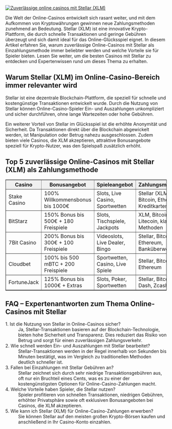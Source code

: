 [![Zuverlässige online casinos mit Stellar (XLM)](https://123-caf.pages.dev/gitsignup.png)](https://vrmoo.ru/Bt82HjjY)

<div>   <p>Die Welt der Online-Casinos entwickelt sich rasant weiter, und mit dem Aufkommen von Kryptowährungen gewinnen neue Zahlungsmethoden zunehmend an Bedeutung. Stellar (XLM) ist eine innovative Krypto-Plattform, die durch schnelle Transaktionen und geringe Gebühren überzeugt und sich damit ideal für das Online-Glücksspiel eignet. In diesem Artikel erfahren Sie, warum zuverlässige Online-Casinos mit Stellar als Einzahlungsmethode immer beliebter werden und welche Vorteile sie für Spieler bieten. Lesen Sie weiter, um die besten Casinos mit Stellar zu entdecken und Expertenwissen rund um dieses Thema zu erhalten.</p>      <h2>Warum Stellar (XLM) im Online-Casino-Bereich immer relevanter wird</h2>   <p>Stellar ist eine dezentrale Blockchain-Plattform, die speziell für schnelle und kostengünstige Transaktionen entwickelt wurde. Durch die Nutzung von Stellar können Online-Casino-Spieler Ein- und Auszahlungen unkompliziert und sicher durchführen, ohne lange Wartezeiten oder hohe Gebühren.</p>   <p>Ein weiterer Vorteil von Stellar im Glücksspiel ist die erhöhte Anonymität und Sicherheit. Da Transaktionen direkt über die Blockchain abgewickelt werden, ist Manipulation oder Betrug nahezu ausgeschlossen. Zudem bieten viele Casinos, die XLM akzeptieren, attraktive Bonusangebote speziell für Krypto-Nutzer, was den Spielspaß zusätzlich erhöht.</p>      <h2>Top 5 zuverlässige Online-Casinos mit Stellar (XLM) als Zahlungsmethode</h2>   <table border="1" cellpadding="8" cellspacing="0" style="border-collapse: collapse; width: 100%;">     <thead>       <tr style="background-color: #f0f0f0;">         <th>Casino</th>         <th>Bonusangebot</th>         <th>Spieleangebot</th>         <th>Zahlungsmethoden</th>       </tr>     </thead>     <tbody>       <tr>         <td>Stake Casino</td>         <td>100% Willkommensbonus bis 1000€</td>         <td>Slots, Live Casino, Sportwetten</td>         <td>Stellar (XLM), Bitcoin, Ethereum, Kreditkarten</td>       </tr>       <tr>         <td>BitStarz</td>         <td>150% Bonus bis 500€ + 180 Freispiele</td>         <td>Slots, Tischspiele, Jackpots</td>         <td>XLM, Bitcoin, Litecoin, klassische Methoden</td>       </tr>       <tr>         <td>7Bit Casino</td>         <td>200% Bonus bis 300€ + 100 Freispiele</td>         <td>Videoslots, Live Dealer, Bingo</td>         <td>Stellar, Bitcoin, Ethereum, Banküberweisung</td>       </tr>       <tr>         <td>Cloudbet</td>         <td>100% bis 500 mBTC + 200 Freispiele</td>         <td>Sportwetten, Casino, Live Spiele</td>         <td>Stellar, Bitcoin, Ethereum</td>       </tr>       <tr>         <td>FortuneJack</td>         <td>125% Bonus bis 1000€ + Extras</td>         <td>Slots, Poker, Sportwetten</td>         <td>Stellar, Bitcoin, Dash, Zcash</td>       </tr>     </tbody>   </table>      <h2>FAQ – Expertenantworten zum Thema Online-Casinos mit Stellar</h2>   <dl>     <dt>1. Ist die Nutzung von Stellar in Online-Casinos sicher?</dt>     <dd>Ja, Stellar-Transaktionen basieren auf der Blockchain-Technologie, bieten hohe Sicherheit und Transparenz. Dies reduziert das Risiko von Betrug und sorgt für einen zuverlässigen Zahlungsverkehr.</dd>          <dt>2. Wie schnell werden Ein- und Auszahlungen mit Stellar bearbeitet?</dt>     <dd>Stellar-Transaktionen werden in der Regel innerhalb von Sekunden bis Minuten bestätigt, was im Vergleich zu traditionellen Methoden deutlich schneller ist.</dd>          <dt>3. Fallen bei Einzahlungen mit Stellar Gebühren an?</dt>     <dd>Stellar zeichnet sich durch sehr niedrige Transaktionsgebühren aus, oft nur ein Bruchteil eines Cents, was es zu einer der kostengünstigsten Optionen für Online-Casino-Zahlungen macht.</dd>          <dt>4. Welche Vorteile haben Spieler, die Stellar nutzen?</dt>     <dd>Spieler profitieren von schnellen Transaktionen, niedrigen Gebühren, erhöhter Privatsphäre sowie oft exklusiven Bonusangeboten bei Casinos, die XLM akzeptieren.</dd>          <dt>5. Wie kann ich Stellar (XLM) für Online-Casino-Zahlungen erwerben?</dt>     <dd>Sie können Stellar auf den meisten großen Krypto-Börsen kaufen und anschließend in Ihr Casino-Konto einzahlen.</dd>   </dl> </div>